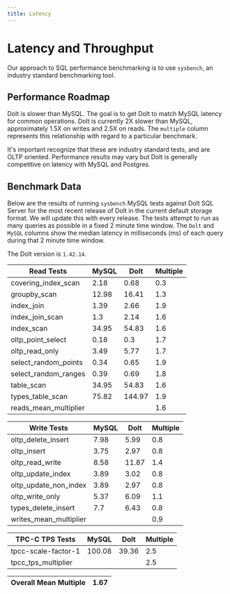 ```yaml
---
title: Latency
---
```


# Latency and Throughput

Our approach to SQL performance benchmarking is to use `sysbench`, an
industry standard benchmarking tool.

## Performance Roadmap

Dolt is slower than MySQL. The goal is to get Dolt to match 
MySQL latency for common operations. Dolt is currently 2X slower 
than MySQL, approximately 1.5X on writes and 2.5X on reads. The 
`multiple` column represents this relationship with regard to a 
particular benchmark.

It's important recognize that these are industry standard tests, and
are OLTP oriented. Performance results may vary but Dolt is 
generally competitive on latency with MySQL and Postgres.

## Benchmark Data

Below are the results of running `sysbench` MySQL tests against Dolt
SQL Server for the most recent release of Dolt in the current default 
storage format. We will update this with every release. The tests 
attempt to run as many queries as possible in a fixed 2 minute time 
window. The `Dolt` and `MySQL` columns show the median latency in 
milliseconds (ms) of each query during that 2 minute time window.

The Dolt version is `1.42.14`.

<!-- START___DOLT___LATENCY_RESULTS_TABLE -->
|       Read Tests        | MySQL |  Dolt  | Multiple |
|-------------------------|-------|--------|----------|
| covering\_index\_scan   |  2.18 |   0.68 |      0.3 |
| groupby\_scan           | 12.98 |  16.41 |      1.3 |
| index\_join             |  1.39 |   2.66 |      1.9 |
| index\_join\_scan       |   1.3 |   2.14 |      1.6 |
| index\_scan             | 34.95 |  54.83 |      1.6 |
| oltp\_point\_select     |  0.18 |    0.3 |      1.7 |
| oltp\_read\_only        |  3.49 |   5.77 |      1.7 |
| select\_random\_points  |  0.34 |   0.65 |      1.9 |
| select\_random\_ranges  |  0.39 |   0.69 |      1.8 |
| table\_scan             | 34.95 |  54.83 |      1.6 |
| types\_table\_scan      | 75.82 | 144.97 |      1.9 |
| reads\_mean\_multiplier |       |        |      1.6 |

|       Write Tests        | MySQL | Dolt  | Multiple |
|--------------------------|-------|-------|----------|
| oltp\_delete\_insert     |  7.98 |  5.99 |      0.8 |
| oltp\_insert             |  3.75 |  2.97 |      0.8 |
| oltp\_read\_write        |  8.58 | 11.87 |      1.4 |
| oltp\_update\_index      |  3.89 |  3.02 |      0.8 |
| oltp\_update\_non\_index |  3.89 |  2.97 |      0.8 |
| oltp\_write\_only        |  5.37 |  6.09 |      1.1 |
| types\_delete\_insert    |   7.7 |  6.43 |      0.8 |
| writes\_mean\_multiplier |       |       |      0.9 |

|    TPC-C TPS Tests    | MySQL  | Dolt  | Multiple |
|-----------------------|--------|-------|----------|
| tpcc-scale-factor-1   | 100.08 | 39.36 |      2.5 |
| tpcc\_tps\_multiplier |        |       |      2.5 |

| Overall Mean Multiple | 1.67 |
|-----------------------|------|
<!-- END___DOLT___LATENCY_RESULTS_TABLE -->
<br/>